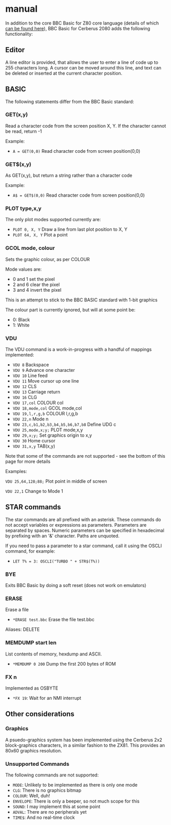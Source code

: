 # manual

In addition to the core BBC Basic for Z80 core language (details of which [can be found here](bbcbasic.txt)), BBC Basic for Cerberus 2080 adds the following functionality:

## Editor

A line editor is provided, that allows the user to enter a line of code up to 255 characters long. A cursor can be moved around this line, and text can be deleted or inserted at the current character position.

## BASIC

The following statements differ from the BBC Basic standard:

### GET(x,y)

Read a character code from the screen position X, Y. If the character cannot be read, return -1

Example:

- `A = GET(0,0)` Read character code from screen position(0,0)

### GET$(x,y)

As GET(x,y), but return a string rather than a character code

Example:

- `A$ = GET$(0,0)` Read character code from screen position(0,0)

### PLOT type,x,y

The only plot modes supported currently are:

- `PLOT 0, X, Y` Draw a line from last plot position to X, Y
- `PLOT 64, X, Y` Plot a point

### GCOL mode, colour

Sets the graphic colour, as per COLOUR

Mode values are:
- 0 and 1 set the pixel
- 2 and 6 clear the pixel
- 3 and 4 invert the pixel

This is an attempt to stick to the BBC BASIC standard with 1-bit graphics

The colour part is currently ignored, but will at some point be:

- 0: Black
- 1: White

### VDU

The VDU command is a work-in-progress with a handful of mappings implemented:

- `VDU 8` Backspace
- `VDU 9` Advance one character
- `VDU 10` Line feed
- `VDU 11` Move cursor up one line
- `VDU 12` CLS
- `VDU 13` Carriage return
- `VDU 16` CLG
- `VDU 17,col` COLOUR col
- `VDU 18,mode,col` GCOL mode,col
- `VDU 19,l,r,g,b` COLOUR l,r,g,b
- `VDU 22,n` Mode n
- `VDU 23,c,b1,b2,b3,b4,b5,b6,b7,b8` Define UDG c
- `VDU 25,mode,x;y;` PLOT mode,x,y
- `VDU 29,x;y;` Set graphics origin to x,y
- `VDU 30` Home cursor
- `VDU 31,x,y` TAB(x,y)

Note that some of the commands are not supported - see the bottom of this page for more details

Examples:

`VDU 25,64,128;88;` Plot point in middle of screen

`VDU 22,1` Change to Mode 1

## STAR commands

The star commands are all prefixed with an asterisk. These commands do not accept variables or expressions as parameters. Parameters are separated by spaces. Numeric parameters can be specified in hexadecimal by prefixing with an '&' character. Paths are unquoted. 

If you need to pass a parameter to a star command, call it using the OSCLI command, for example:

- `LET T% = 3: OSCLI("TURBO " + STR$(T%))`

### BYE

Exits BBC Basic by doing a soft reset (does not work on emulators)

### ERASE

Erase a file

- `*ERASE test.bbc` Erase the file test.bbc

Aliases: DELETE

### MEMDUMP start len

List contents of memory, hexdump and ASCII.

- `*MEMDUMP 0 200` Dump the first 200 bytes of ROM

### FX n

Implemented as OSBYTE

- `*FX 19`: Wait for an NMI interrupt

## Other considerations

### Graphics

A psuedo-graphics system has been implemented using the Cerberus 2x2 block-graphics characters, in a similar fashion to the ZX81. This provides an 80x60 graphics resolution.

### Unsupported Commands

The following commands are not supported:

- `MODE`: Unlikely to be implemented as there is only one mode
- `CLG`: There is no graphics bitmap
- `COLOUR`: Well, duh!
- `ENVELOPE`: There is only a beeper, so not much scope for this
- `SOUND`: I may implement this at some point
- `ADVAL`: There are no peripherals yet
- `TIME$`: And no real-time clock

